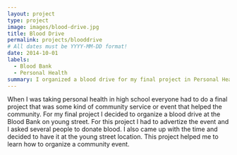 ```yaml
---
layout: project
type: project
image: images/blood-drive.jpg
title: Blood Drive
permalink: projects/blooddrive
# All dates must be YYYY-MM-DD format!
date: 2014-10-01
labels:
  - Blood Bank
  - Personal Health
summary: I organized a blood drive for my final project in Personal Health class in high school.
---
```


When I was taking personal health in high school everyone had to do a final project that was some kind of community service or event that helped the community. For my final project I decided to organize a blood drive at the Blood Bank on young street. For this project I had to advertize the event and I asked several people to donate blood. I also came up with the time and decided to have it at the young street location. This project helped me to learn how to organize a community event.
